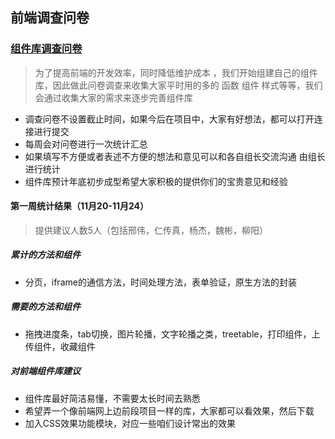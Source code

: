 ## 前端调查问卷

### [组件库调查问卷](https://wj.qq.com/s/1699161/b994)

  > 为了提高前端的开发效率，同时降低维护成本 ，我们开始组建自己的组件库，因此做此问卷调查来收集大家平时用的多的 函数 组件 样式等等，我们会通过收集大家的需求来逐步完善组件库

 + 调查问卷不设置截止时间，如果今后在项目中，大家有好想法，都可以打开连接进行提交
 + 每周会对问卷进行一次统计汇总 
 + 如果填写不方便或者表述不方便的想法和意见可以和各自组长交流沟通 由组长进行统计
 + 组件库预计年底初步成型希望大家积极的提供你们的宝贵意见和经验
 
 
 #### 第一周统计结果（11月20-11月24）
 > 提供建议人数5人（包括邢伟，仁传真，杨杰，魏彬，柳阳）
 ##### 累计的方法和组件
 + 分页，iframe的通信方法，时间处理方法，表单验证，原生方法的封装
 ##### 需要的方法和组件
 + 拖拽进度条，tab切换，图片轮播，文字轮播之类，treetable，打印组件，上传组件，收藏组件
 ##### 对前端组件库建议
 + 组件库最好简洁易懂，不需要太长时间去熟悉
 + 希望弄一个像前端网上边前段项目一样的库，大家都可以看效果，然后下载
 + 加入CSS效果功能模块，对应一些咱们设计常出的效果
